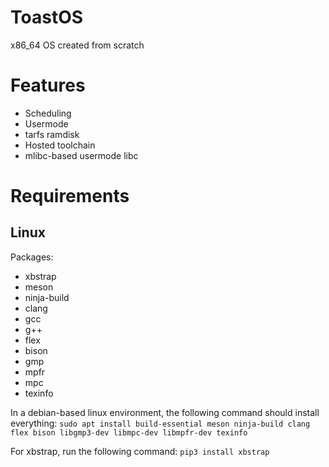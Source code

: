 # ToastOS
x86_64 OS created from scratch

# Features

* Scheduling
* Usermode
* tarfs ramdisk
* Hosted toolchain
* mlibc-based usermode libc

# Requirements

## Linux

Packages:
* xbstrap
* meson
* ninja-build
* clang
* gcc
* g++
* flex
* bison
* gmp
* mpfr
* mpc
* texinfo

In a debian-based linux environment, the following command should install everything:
`sudo apt install build-essential meson ninja-build clang flex bison libgmp3-dev libmpc-dev libmpfr-dev texinfo`

For xbstrap, run the following command:
`pip3 install xbstrap` 

